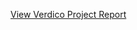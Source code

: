 [View Verdico Project Report](https://docs.google.com/document/d/1eJHKDRs5_QfxCoMFv2YeVRZQptizYNpyy7JAFSNUBm4/edit?usp=sharing)
